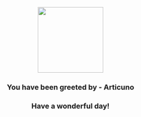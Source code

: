 <p align="center">
    <img src="https://raw.githubusercontent.com/PokeAPI/sprites/master/sprites/pokemon/144.png" width="150" height="150">
</p>
<h3 align="center">You have been greeted by - <b>Articuno</b></h3>
<h3 align="center">Have a wonderful day!</h3>
